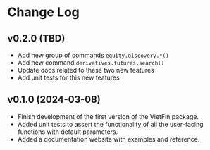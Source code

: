 # Change Log

## v0.2.0 (TBD)

- Add new group of commands `equity.discovery.*()`
- Add new command `derivatives.futures.search()`
- Update docs related to these two new features
- Add unit tests for this new features

## v0.1.0 (2024-03-08)

- Finish development of the first version of the VietFin package.
- Added unit tests to assert the functionality of all the user-facing functions with default parameters.
- Added a documentation website with examples and reference.